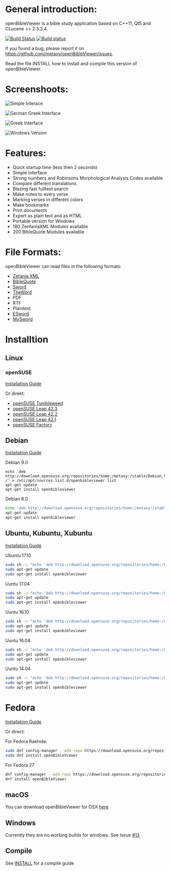 
General introduction:
====================
openBibleViewer is a bible study application based on C++11, Qt5 and CLucene >= 2.3.3.4.


[![Build Status](https://travis-ci.org/metaxy/openBibleViewer.svg?branch=master)](https://travis-ci.org/metaxy/openBibleViewer)
[![Build status](https://ci.appveyor.com/api/projects/status/3h89o1atjc6ndoh3?svg=true)](https://ci.appveyor.com/project/metaxy/openbibleviewer)


If you found a bug, please report it on <https://github.com/metaxy/openBibleViewer/issues>.

Read the file INSTALL how to install and compile this version of openBibleViewer.


Screenshoots:
===============
![Simple Interace](https://metaxy.github.io/openBibleViewer/images/german.png)

![German Greek Interface](https://metaxy.github.io/openBibleViewer/images/greek-german.png)

![Greek Interface](https://metaxy.github.io/openBibleViewer/images/greek.png)

![Windows Version](https://metaxy.github.io/openBibleViewer/images/windows.png)

Features:
=================
+ Quick startup time (less then 2 seconds)
+ Simple interface
+ Strong numbers and Robinsons Morphological Analysis Codes available
+ Compare different translations
+ Blazing fast fulltext search
+ Make notes to every verse
+ Marking verses in different colors
+ Make bookmarks
+ Print documents
+ Export as plain text and as HTML
+ Portable version for Windows
+ 180 ZenfaniaXML Modules available
+ 200 BibleQuote Modules available


File Formats:
================
openBibleViewer can read files in the following formats:
+ [Zefania XML](http://sourceforge.net/projects/zefania-sharp/files/)
+ [BibleQuote](http://jesuschrist.ru/software/)
+ [Sword](http://www.crosswire.org/sword/index.jsp)
+ [TheWord](http://www.theword.net/)
+ PDF
+ RTF
+ Plaintext
+ [ESword](http://www.e-sword.net/)
+ [MySword](http://www.mysword.info/)



Installtion
================

## Linux
### openSUSE
[Installation Guide](https://software.opensuse.org/download.html?project=home%3Ametaxy:stable&package=openBibleViewer)

Or direkt: 
 + [openSUSE Tumbleweed](https://software.opensuse.org/ymp/home:metaxy:stable/openSUSE_Tumbleweed/openBibleViewer.ymp)
 + [openSUSE Leap 42.3](https://software.opensuse.org/ymp/home:metaxy:stable/openSUSE_Leap_42.3/openBibleViewer.ymp)
 + [openSUSE Leap 42.2](https://software.opensuse.org/ymp/home:metaxy:stable/openSUSE_Leap_42.2/openBibleViewer.ymp)
 + [openSUSE Leap 42.1](https://software.opensuse.org/ymp/home:metaxy:stable/openSUSE_Leap_42.1/openBibleViewer.ymp)
 + [openSUSE Factory](https://software.opensuse.org/ymp/home:metaxy:stable/openSUSE_Factory/openBibleViewer.ymp)
## Debian
[Installation Guide](https://software.opensuse.org/download.html?project=home%3Ametaxy:stable&package=openbibleviewer)

Debian 9.0

```
echo 'deb http://download.opensuse.org/repositories/home:/metaxy:/stable/Debian_9.0/ /' > /etc/apt/sources.list.d/openbibleviewer.list 
apt-get update
apt-get install openbibleviewer
```

Debian 8.0
```bash
echo 'deb http://download.opensuse.org/repositories/home:/metaxy:/stable/Debian_8.0/ /' > /etc/apt/sources.list.d/openbibleviewer.list 
apt-get update
apt-get install openbibleviewer    
```

## Ubuntu, Kubuntu, Xubuntu
[Installation Guide](https://software.opensuse.org/download.html?project=home%3Ametaxy:stable&package=openbibleviewer)

Ubuntu 17.10
```bash
sudo sh -c "echo 'deb http://download.opensuse.org/repositories/home:/metaxy:/stable/xUbuntu_17.10/ /' > /etc/apt/sources.list.d/openbibleviewer.list"
sudo apt-get update
sudo apt-get install openbibleviewer
```

Uuntu 17.04
```bash
sudo sh -c "echo 'deb http://download.opensuse.org/repositories/home:/metaxy:/stable/xUbuntu_17.04/ /' > /etc/apt/sources.list.d/openbibleviewer.list"
sudo apt-get update
sudo apt-get install openbibleviewer
```
 
Uuntu 16.10
```bash
sudo sh -c "echo 'deb http://download.opensuse.org/repositories/home:/metaxy:/stable/xUbuntu_16.10/ /' > /etc/apt/sources.list.d/openbibleviewer.list"
sudo apt-get update
sudo apt-get install openbibleviewer
```

Uuntu 16.04
```bash
sudo sh -c "echo 'deb http://download.opensuse.org/repositories/home:/metaxy:/stable/xUbuntu_16.04/ /' > /etc/apt/sources.list.d/openbibleviewer.list"
sudo apt-get update
sudo apt-get install openbibleviewer
```

    
Uuntu 14.04
```bash
sudo sh -c "echo 'deb http://download.opensuse.org/repositories/home:/metaxy:/stable/xUbuntu_14.04/ /' > /etc/apt/sources.list.d/openbibleviewer.list"
sudo apt-get update
sudo apt-get install openbibleviewer
```

# Fedora
[Installation Guide](https://software.opensuse.org/download.html?project=home%3Ametaxy:stable&package=openBibleViewer)

Or direct:

For Fedora Raehide:
```bash
sudo dnf config-manager --add-repo https://download.opensuse.org/repositories/home:metaxy:stable/Fedora_Rawhide/home:metaxy:stable.repo
sudo dnf install openBibleViewer
```

For Fedora 27
```bash
dnf config-manager --add-repo https://download.opensuse.org/repositories/home:metaxy:stable/Fedora_27/home:metaxy:stable.repo
dnf install openBibleViewer
```
 
## macOS
You can download openBibleViewer for OSX [here](https://bintray.com/metaxy/openBibleViewer/osx/view#files/bin)

## Windows
Currently they are no working builds for windows. See Issue [#13](https://github.com/metaxy/openBibleViewer/issues/13)


## Compile
See [INSTALL](https://github.com/metaxy/openBibleViewer/blob/master/INSTALL) for a compile guide




